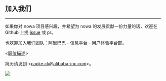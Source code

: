 ## 加入我们

---

如果你对 nowa 项目感兴趣，并希望为 nowa 的发展贡献一份力量的话，欢迎在 Github 上提 [issue](https://github.com/nowa-webpack/nowa-gui/issues/new) 或 pr。

也欢迎加入我们团队：阿里巴巴 - 信息平台 - 用户体验平台部。

<[职位描述](https://www.v2ex.com/t/356011)>

简历请发到 <[caoke.ck@alibaba-inc.com](mailto:caoke.ck@alibaba-inc.com)>。

![](https://g.alicdn.com/dingding/desktop-assets/1.0.1/img/face/default/emotion_028.png)
